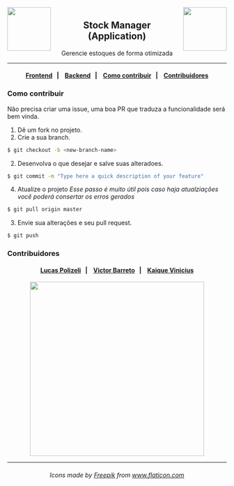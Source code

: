 <img src="https://raw.githubusercontent.com/lucaspolizeli/stock-manager/4d2ce4a963e81b1954da85f71021024ee4d4a88b/assets/boxes.svg" width="100px" align="right">
<img src="https://raw.githubusercontent.com/lucaspolizeli/stock-manager/4d2ce4a963e81b1954da85f71021024ee4d4a88b/assets/boxes.svg" width="100px" align="left">

<h2 align="center">
  Stock Manager
  <br>
  (Application)
</h2>

<p align="center">
Gerencie estoques de forma otimizada
</p>

---

<h4 align="center">
  <a href="https://github.com/barreto/stock-manager/tree/master/web">Frontend</a>&nbsp;&nbsp;&nbsp;|&nbsp;&nbsp;&nbsp;
  <a href="https://github.com/barreto/stock-manager/tree/master/backend">Backend</a>&nbsp;&nbsp;&nbsp;|&nbsp;&nbsp;&nbsp;
  <a href="#como-contribuir">Como contribuir</a>&nbsp;&nbsp;&nbsp;|&nbsp;&nbsp;&nbsp;
  <a href="#contribuidores">Contribuidores</a>
</h4>

### Como contribuir

Não precisa criar uma issue, uma boa PR que traduza a funcionalidade será bem vinda.

1. Dê um fork no projeto.
2. Crie a sua branch.

```sh
$ git checkout -b <new-branch-name>
```

2. Desenvolva o que desejar e salve suas alteradoes.

```sh
$ git commit -m "Type here a quick description of your feature"
```

4. Atualize o projeto
   _Esse passo é muito útil pois caso haja atualziações você poderá consertar os erros gerados_

```sh
$ git pull origin master
```

3. Envie sua alterações e seu pull request.

```sh
$ git push
```

### Contribuidores

<h4 align="center">
  <a href="https://github.com/lucaspolizeli">Lucas Polizeli</a>&nbsp;&nbsp;&nbsp;|&nbsp;&nbsp;&nbsp;
  <a href="https://github.com/barreto">Victor Barreto</a>&nbsp;&nbsp;&nbsp;|&nbsp;&nbsp;&nbsp;
  <a href="https://github.com/kiqvinicius">Kaique Vinicius</a>
</h4>

<p align="center">
<img src="https://raw.githubusercontent.com/lucaspolizeli/stock-manager/4d2ce4a963e81b1954da85f71021024ee4d4a88b/assets/factory.svg" width="400px">
</p>

---

<h6 style="text-align:center">

Icons made by <a href="http://www.freepik.com/" title="Freepik">Freepik</a> from <a href="https://www.flaticon.com/" title="Flaticon"> www.flaticon.com</a>

</h6>
